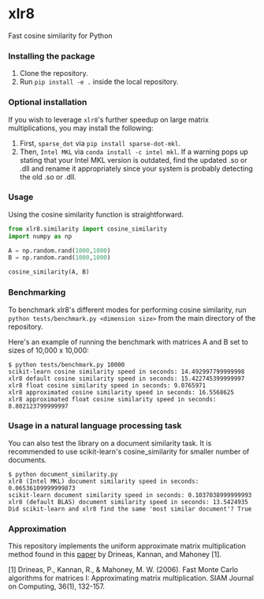 # xlr8

Fast cosine similarity for Python

### Installing the package
1. Clone the repository.<br>
2. Run `pip install -e .` inside the local repository.<br>

### Optional installation
If you wish to leverage `xlr8`'s further speedup on large matrix multiplications, you may install the following:
1. First, `sparse_dot` via `pip install sparse-dot-mkl`.
2. Then, `Intel MKL` via `conda install -c intel mkl`.
If a warning pops up stating that your Intel MKL version is outdated, find the updated .so or .dll and rename it appropriately since your system is probably detecting the old .so or .dll.  

### Usage

Using the cosine similarity function is straightforward.
```python
from xlr8.similarity import cosine_similarity
import numpy as np

A = np.random.rand(1000,1000)
B = np.random.rand(1000,1000)

cosine_similarity(A, B)
```

### Benchmarking

To benchmark xlr8's different modes for performing cosine similarity, run `python tests/benchmark.py <dimension size>` from the main directory of the repository.<br>

Here's an example of running the benchmark with matrices A and B set to sizes of 10,000 x 10,000:
```console
$ python tests/benchmark.py 10000
scikit-learn cosine similarity speed in seconds: 14.492997799999998
xlr8 default cosine similarity speed in seconds: 15.422745399999997
xlr8 float cosine similarity speed in seconds: 9.0765971
xlr8 approximated cosine similarity speed in seconds: 16.5568625
xlr8 approximated float cosine similarity speed in seconds: 8.802123799999997
```

### Usage in a natural language processing task

You can also test the library on a document similarity task. It is recommended to use scikit-learn's cosine_similarity for smaller number of documents.

```console
$ python document_similarity.py
xlr8 (Intel MKL) document similarity speed in seconds: 0.06536109999999873
scikit-learn document similarity speed in seconds: 0.1037038999999993
xlr8 (default BLAS) document similarity speed in seconds: 13.5424935
Did scikit-learn and xlr8 find the same 'most similar document'? True
```

### Approximation

This repository implements the uniform approximate matrix multiplication method found in this [paper](http://perso.ens-lyon.fr/loris.marchal/docs-data-aware/papers/paper9.pdf) by Drineas, Kannan, and Mahoney [1].

[1] Drineas, P., Kannan, R., & Mahoney, M. W. (2006). Fast Monte Carlo algorithms for matrices I: Approximating matrix multiplication. SIAM Journal on Computing, 36(1), 132-157.